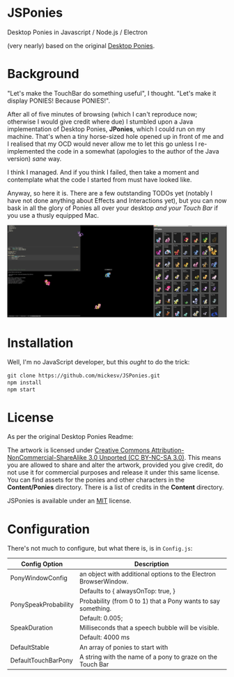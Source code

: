 # JSPonies
Desktop Ponies in Javascript / Node.js / Electron

(very nearly) based on the original [Desktop Ponies](https://github.com/RoosterDragon/Desktop-Ponies).

# Background
"Let's make the TouchBar do something useful", I thought. "Let's make it display PONIES! Because PONIES!".

After all of five minutes of browsing (which I can't reproduce now; otherwise I would give credit where due) I stumbled upon a Java implementation of Desktop Ponies, **JPonies**, which I could run on my machine. That's when a tiny horse-sized hole opened up in front of me and I realised that my OCD would never allow me to let this go unless I re-implemented the code in a somewhat (apologies to the author of the Java version) *sane* way.

I think I managed. And if you think I failed, then take a moment and contemplate what the code I started from must have looked like.

Anyway, so here it is. There are a few outstanding TODOs yet (notably I have not done anything about Effects and Interactions yet), but you can now bask in all the glory of Ponies all over your desktop *and your Touch Bar* if you use a thusly equipped Mac.

![Screenshot](./Screenshot.png)

# Installation
Well, I'm no JavaScript developer, but this *ought* to do the trick:

```
git clone https://github.com/mickesv/JSPonies.git
npm install
npm start
```

# License
As per the original Desktop Ponies Readme:

The artwork is licensed under [Creative Commons Attribution-NonCommercial-ShareAlike 3.0 Unported (CC BY-NC-SA 3.0)](http://creativecommons.org/licenses/by-nc-sa/3.0/). This means you are allowed to share and alter the artwork, provided you give credit, do not use it for commercial purposes and release it under this same license. You can find assets for the ponies and other characters in the **Content/Ponies** directory. There is a list of credits in the **Content** directory.

JSPonies is available under an [MIT](LICENSE) license.


# Configuration
There's not much to configure, but what there is, is in `Config.js`:

| Config Option | Description |
| --- | --- |
| PonyWindowConfig | an object with additional options to the Electron BrowserWindow.
|                 | Defaults to { alwaysOnTop: true, }
|PonySpeakProbability | Probability (from 0 to 1) that a Pony wants to say something.
|                     | Default: 0.005;
|SpeakDuration        | Milliseconds that a speech bubble will be visible.
|                     | Default: 4000 ms
|DefaultStable        | An array of ponies to start with
|DefaultTouchBarPony  | A string with the name of a pony to graze on the Touch Bar

